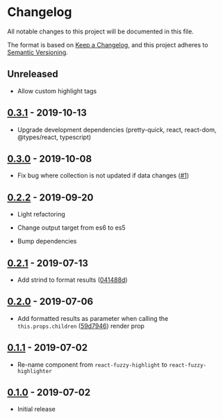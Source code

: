 # Changelog

All notable changes to this project will be documented in this file.

The format is based on [Keep a Changelog](https://keepachangelog.com/en/1.0.0/),
and this project adheres to [Semantic Versioning](https://semver.org/spec/v2.0.0.html).

## Unreleased

- Allow custom highlight tags

## [0.3.1](https://github.com/metonym/react-fuzzy-highlighter/releases/tag/0.3.1) - 2019-10-13

- Upgrade development dependencies (pretty-quick, react, react-dom, @types/react, typescript)

## [0.3.0](https://github.com/metonym/react-fuzzy-highlighter/releases/tag/0.3.0) - 2019-10-08

- Fix bug where collection is not updated if data changes
  ([#1](https://github.com/metonym/react-fuzzy-highlighter/issues/1))

## [0.2.2](https://github.com/metonym/react-fuzzy-highlighter/releases/tag/0.2.2) - 2019-09-20

- Light refactoring

- Change output target from es6 to es5

- Bump dependencies

## [0.2.1](https://github.com/metonym/react-fuzzy-highlighter/releases/tag/0.2.1) - 2019-07-13

- Add strind to format results
  ([041488d](https://github.com/metonym/react-fuzzy-highlighter/commit/041488d19991ab56eebe5540585883d8ac6091a4))

## [0.2.0](https://github.com/metonym/react-fuzzy-highlighter/releases/tag/0.2.0) - 2019-07-06

- Add formatted results as parameter when calling the `this.props.children`
  ([59d7946](https://github.com/metonym/react-fuzzy-highlighter/commit/59d7946d43a9df40e148f3e9b1e7a742c28d69f4)) render prop

## [0.1.1](https://github.com/metonym/react-fuzzy-highlighter/releases/tag/0.1.1) - 2019-07-02

- Re-name component from `react-fuzzy-highlight` to `react-fuzzy-highlighter`

## [0.1.0](https://github.com/metonym/react-fuzzy-highlighter/releases/tag/0.1.0) - 2019-07-02

- Initial release
